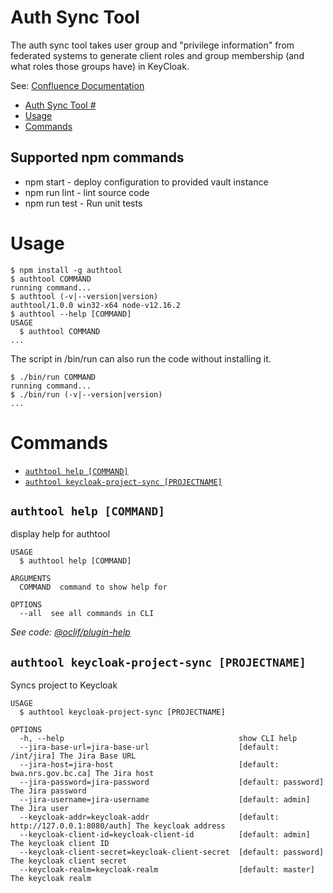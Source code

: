 # Auth Sync Tool #

The auth sync tool takes user group and "privilege information" from federated systems to generate client roles and group membership (and what roles those groups have) in KeyCloak.

See: [Confluence Documentation](https://apps.nrs.gov.bc.ca/int/confluence/x/LpZvBQ)


<!-- toc -->
* [Auth Sync Tool #](#auth-sync-tool-)
* [Usage](#usage)
* [Commands](#commands)
<!-- tocstop -->

## Supported npm commands

* npm start - deploy configuration to provided vault instance
* npm run lint - lint source code
* npm run test - Run unit tests
# Usage
<!-- usage -->
```sh-session
$ npm install -g authtool
$ authtool COMMAND
running command...
$ authtool (-v|--version|version)
authtool/1.0.0 win32-x64 node-v12.16.2
$ authtool --help [COMMAND]
USAGE
  $ authtool COMMAND
...
```
<!-- usagestop -->

The script in /bin/run can also run the code without installing it.

```sh-session
$ ./bin/run COMMAND
running command...
$ ./bin/run (-v|--version|version)
...
```

# Commands
<!-- commands -->
* [`authtool help [COMMAND]`](#authtool-help-command)
* [`authtool keycloak-project-sync [PROJECTNAME]`](#authtool-keycloak-project-sync-projectname)

## `authtool help [COMMAND]`

display help for authtool

```
USAGE
  $ authtool help [COMMAND]

ARGUMENTS
  COMMAND  command to show help for

OPTIONS
  --all  see all commands in CLI
```

_See code: [@oclif/plugin-help](https://github.com/oclif/plugin-help/blob/v3.2.2/src/commands/help.ts)_

## `authtool keycloak-project-sync [PROJECTNAME]`

Syncs project to Keycloak

```
USAGE
  $ authtool keycloak-project-sync [PROJECTNAME]

OPTIONS
  -h, --help                                       show CLI help
  --jira-base-url=jira-base-url                    [default: /int/jira] The Jira Base URL
  --jira-host=jira-host                            [default: bwa.nrs.gov.bc.ca] The Jira host
  --jira-password=jira-password                    [default: password] The Jira password
  --jira-username=jira-username                    [default: admin] The Jira user
  --keycloak-addr=keycloak-addr                    [default: http://127.0.0.1:8080/auth] The keycloak address
  --keycloak-client-id=keycloak-client-id          [default: admin] The keycloak client ID
  --keycloak-client-secret=keycloak-client-secret  [default: password] The keycloak client secret
  --keycloak-realm=keycloak-realm                  [default: master] The keycloak realm
```
<!-- commandsstop -->
